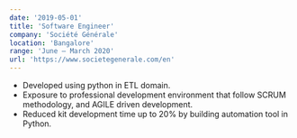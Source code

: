 ```yaml
---
date: '2019-05-01'
title: 'Software Engineer'
company: 'Société Générale'
location: 'Bangalore'
range: 'June – March 2020'
url: 'https://www.societegenerale.com/en'
---
```


- Developed using python in ETL domain.
- Exposure to professional development environment that follow SCRUM methodology, and AGILE driven
development.
- Reduced kit development time up to 20% by building automation tool in Python.
